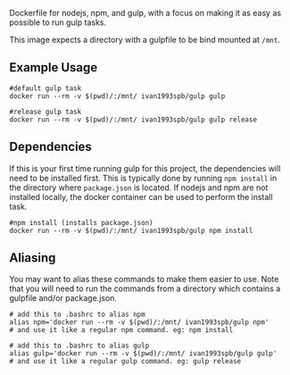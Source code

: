 Dockerfile for nodejs, npm, and gulp, with a focus on making it as easy as possible to run gulp tasks.

This image expects a directory with a gulpfile to be bind mounted at `/mnt`.

## Example Usage
    #default gulp task
    docker run --rm -v $(pwd)/:/mnt/ ivan1993spb/gulp gulp

    #release gulp task
    docker run --rm -v $(pwd)/:/mnt/ ivan1993spb/gulp gulp release

## Dependencies
If this is your first time running gulp for this project, the dependencies will need to be installed first. This is typically done by running `npm install` in the directory where `package.json` is located. If nodejs and npm are not installed locally, the docker container can be used to perform the install task.

    #npm install (installs package.json)
    docker run --rm -v $(pwd)/:/mnt/ ivan1993spb/gulp npm install

## Aliasing
You may want to alias these commands to make them easier to use. Note that you will need to run the commands from a directory which contains a gulpfile and/or package.json.

    # add this to .bashrc to alias npm
    alias npm='docker run --rm -v $(pwd)/:/mnt/ ivan1993spb/gulp npm'
    # and use it like a regular npm command. eg: npm install

    # add this to .bashrc to alias gulp
    alias gulp='docker run --rm -v $(pwd)/:/mnt/ ivan1993spb/gulp gulp'
    # and use it like a regular gulp command. eg: gulp release

